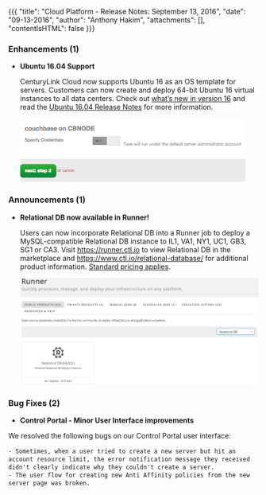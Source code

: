 {{{
"title": "Cloud Platform - Release Notes: September 13, 2016",
"date": "09-13-2016",
"author": "Anthony Hakim",
"attachments": [],
"contentIsHTML": false
}}}


### Enhancements (1)

* __Ubuntu 16.04 Support__

  CenturyLink Cloud now supports Ubuntu 16 as an OS template for servers. Customers can now create and deploy 64-bit Ubuntu 16 virtual instances to all data centers. Check out [what’s new in version 16](http://www.ubuntu.com/server) and read the [Ubuntu 16.04 Release Notes](https://wiki.ubuntu.com/XenialXerus/ReleaseNotes/16.04) for more information.

  ![Ubuntu 16.04](../../images/8-nextstep-2.png)

### Announcements (1)

* __Relational DB now available in Runner!__

  Users can now incorporate Relational DB into a Runner job to deploy a MySQL-compatible Relational DB instance to IL1, VA1, NY1, UC1, GB3, SG1 or CA3.  Visit https://runner.ctl.io to view Relational DB in the marketplace and https://www.ctl.io/relational-database/ for additional product information. [Standard pricing applies](https://www.ctl.io/pricing/).

  ![Relational DB](../../images/RelationalDBinRunner.png)

### Bug Fixes (2)

  * __Control Portal - Minor User Interface improvements__

  We resolved the following bugs on our Control Portal user interface:

    - Sometimes, when a user tried to create a new server but hit an account resource limit, the error notification message they received didn't clearly indicate why they couldn't create a server.
    - The user flow for creating new Anti Affinity policies from the new server page was broken.
